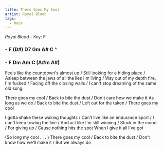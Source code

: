 ```yaml
---
title: There Goes My Cool
artist: Royal Blood
tags: 
  - Rock
---
```

*Royal Blood* - Key: F
### - F (D#) D7 Gm A# C ^
### - F Dm Am C (A#m A#)

Feels like the countdown's almost up / Still looking for a hiding place / Asleep between the jaws of all the lies I'm living / Way out of my depth fire, I'm fucked / Facing off the closing walls / I can't stop dreaming of the same old song  

There goes my cool / Back to bite the dust / Don't care how we make it  As long as we do / Back to bite the dust / Left out for the taken / There goes my cool  

I gotta shake these waking thoughts / Can't live like an endurance sport / I can't keep towing the line / And act like I'm still winning / Stuck in the mood / For giving up / Cause nothing hits the spot  When I give it all I've got  

(So long my cool . . . ) There goes my cool / Back to bite the dust / Don't know how we'll make it / But we always do  
